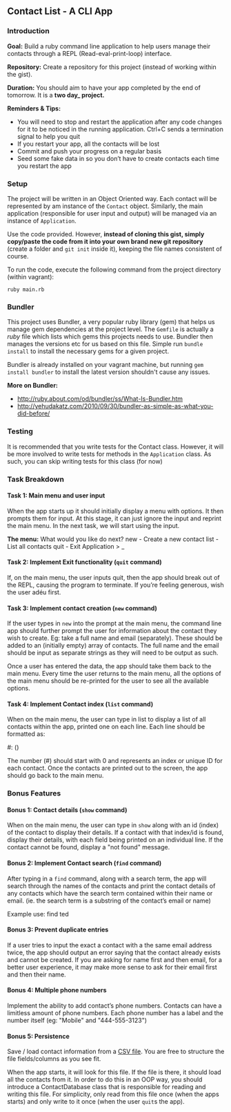 ## Contact List - A CLI App

### Introduction

**Goal:** Build a ruby command line application to help users manage their contacts through a REPL (Read-eval-print-loop) interface.

**Repository:** Create a repository for this project (instead of working within the gist).

**Duration:** You should aim to have your app completed by the end of tomorrow. It is a **two day_ project.**

**Reminders & Tips:**
* You will need to stop and restart the application after any code changes for it to be noticed in the running application. Ctrl+C sends a termination signal to help you quit
* If you restart your app, all the contacts will be lost
* Commit and push your progress on a regular basis
* Seed some fake data in so you don’t have to create contacts each time you restart the app

### Setup

The project will be written in an Object Oriented way. Each contact will be represented by am instance of the `Contact` object. Similarly, the main application (responsible for user input and output) will be managed via an instance of `Application`.

Use the code provided. However, **instead of cloning this gist, simply copy/paste the code from it into your own brand new git repository** (create a folder and `git init` inside it), keeping the file names consistent of course.

To run the code, execute the following command from the project directory (within vagrant):

    ruby main.rb
    
### Bundler

This project uses Bundler, a very popular ruby library (gem) that helps us manage gem dependencies at the project level. The `Gemfile` is actually a _ruby_ file which lists which gems this projects needs to use. Bundler then manages the versions etc for us based on this file. Simple run `bundle install` to install the necessary gems for a given project.

Bundler is already installed on your vagrant machine, but running `gem install bundler` to install the latest version shouldn't cause any issues.

**More on Bundler:**

* <http://ruby.about.com/od/bundler/ss/What-Is-Bundler.htm>
* <http://yehudakatz.com/2010/09/30/bundler-as-simple-as-what-you-did-before/>

### Testing

It is recommended that you write tests for the Contact class.
However, it will be more involved to write tests for methods in the `Application` class. As such, you can skip writing tests for this class (for now)

### Task Breakdown

#### Task 1: Main menu and user input

When the app starts up it should initially display a menu with options. It then prompts them for input. At this stage, it can just ignore the input and reprint the main menu. In the next task, we will start using the input.

**The menu:**
    What would you like do next?
    new  - Create a new contact
    list - List all contacts
    quit - Exit Application
    > _

#### Task 2: Implement Exit functionality (`quit` command)

If, on the main menu, the user inputs quit, then the app should break out of the REPL, causing the program to terminate. If you’re feeling generous, wish the user adéu first.

#### Task 3: Implement contact creation (`new` command)

If the user types in `new` into the prompt at the main menu, the command line app should further prompt the user for information about the contact they wish to create. Eg: take a full name and email (separately). These should be added to an (initially empty) array of contacts. The full name and the email should be input as separate strings as they will need to be output as such.

Once a user has entered the data, the app should take them back to the main menu. Every time the user returns to the main menu, all the options of the main menu should be re-printed for the user to see all the available options.

#### Task 4: Implement Contact index (`list` command)

When on the main menu, the user can type in list to display a list of all contacts within the app, printed one on each line. Each line should be formatted as:

   #: <first name> <last initial> (<email>)

The number (#) should start with 0 and represents an index or unique ID for each contact. Once the contacts are printed out to the screen, the app should go back to the main menu.


### Bonus Features

#### Bonus 1: Contact details (`show` command)

When on the main menu, the user can type in `show` along with an id (index) of the contact to display their details. If a contact with that index/id is found, display their details, with each field being printed on an individual line. If the contact cannot be found, display a "not found" message.

#### Bonus 2: Implement Contact search (`find` command)

After typing in a `find` command, along with a search term, the app will search through the names of the contacts and print the contact details of any contacts which have the search term contained within their name or email. (ie. the search term is a substring of the contact’s email or name)

Example use:
   find ted


#### Bonus 3: Prevent duplicate entries

If a user tries to input the exact a contact with a the same email address twice, the app should output an error saying that the contact already exists and cannot be created. If you are asking for name first and then email, for a better user experience, it may make more sense to ask for their email first and then their name.

#### Bonus 4: Multiple phone numbers

Implement the ability to add contact’s phone numbers. Contacts can have a limitless amount of phone numbers. Each phone number has a label and the number itself (eg: "Mobile" and "444-555-3123")

#### Bonus 5: Persistence

Save / load contact information from a [CSV file](http://ruby-doc.org/stdlib-2.0.0/libdoc/csv/rdoc/CSV.html). You are free to structure the file fields/columns as you see fit.

When the app starts, it will look for this file. If the file is there, it should load all the contacts from it. In order to do this in an OOP way, you should introduce a ContactDatabase class that is responsible for reading and writing this file. For simplicity, only read from this file once (when the apps starts) and only write to it once (when the user `quit`s the app).
